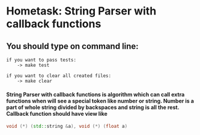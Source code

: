 # Hometask: String Parser with callback functions

## You should type on command line:
    
    if you want to pass tests:
        -> make test
        
    if you want to clear all created files:
        -> make clear
        

#### String Parser with callback functions is algorithm which can call extra functions when will see a special token like number or string. Number is a part of whole string divided by backspaces and string  is all the rest. Callback function should have view like 

```c++
void (*) (std::string &a), void (*) (float a)
```
